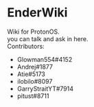 # EnderWiki
Wiki for ProtonOS.\
you can talk and ask in here.\
Contributors:
+ Glowman554#4152
+ Andrej#1877
+ Atie#5173
+ ilobilo#8097
+ GarryStraitYT#7914
+ pitust#8711
